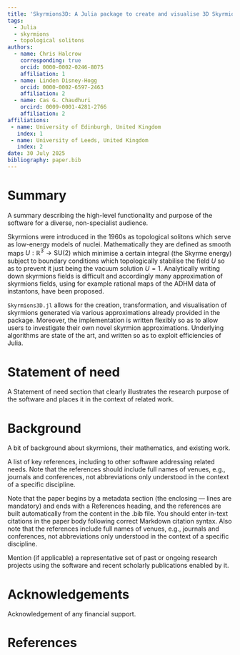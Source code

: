 ```yaml
---
title: 'Skyrmions3D: A Julia package to create and visualise 3D Skyrmions in the Skyrme model'
tags:
  - Julia
  - skyrmions
  - topological solitons
authors:
  - name: Chris Halcrow
    corresponding: true
    orcid: 0000-0002-0246-8075
    affiliation: 1
  - name: Linden Disney-Hogg
    orcid: 0000-0002-6597-2463
    affiliation: 2
  - name: Cas G. Chaudhuri
    orcird: 0009-0001-4281-2766
    affiliation: 2
affiliations:
 - name: University of Edinburgh, United Kingdom
   index: 1
 - name: University of Leeds, United Kingdom
   index: 2
date: 30 July 2025
bibliography: paper.bib
---
```


# Summary

A summary describing the high-level functionality and purpose of the software for a diverse, non-specialist audience.

Skyrmions were introduced in the 1960s as topological solitons which serve as low-energy models of nuclei. Mathematically they are defined as smooth maps $U: \mathbb{R}^3 \to \mathrm{SU}(2)$ which minimise a certain integral (the Skyrme energy) subject to boundary conditions which topologically stabilise the field $U$ so as to prevent it just being the vacuum solution $U=1$. Analytically writing down skyrmions fields is difficult and accordingly many approximation of skyrmions fields, using for example rational maps of the ADHM data of instantons, have been proposed. 

`Skyrmions3D.jl` allows for the creation, transformation, and visualisation of skyrmions generated via various approximations already provided in the package. Moreover, the implementation is written flexibly so as to allow users to investigate their own novel skyrmion approximations. Underlying algorithms are state of the art, and written so as to exploit efficiencies of Julia. 

# Statement of need

A Statement of need section that clearly illustrates the research purpose of the software and places it in the context of related work.

# Background

A bit of background about skyrmions, their mathematics, and existing work. 

A list of key references, including to other software addressing related needs. Note that the references should include full names of venues, e.g., journals and conferences, not abbreviations only understood in the context of a specific discipline.

Note that the paper begins by a metadata section (the enclosing — lines are mandatory) and ends with a References heading, and the references are built automatically from the content in the .bib file. You should enter in-text citations in the paper body following correct Markdown citation syntax. Also note that the references include full names of venues, e.g., journals and conferences, not abbreviations only understood in the context of a specific discipline.

Mention (if applicable) a representative set of past or ongoing research projects using the software and recent scholarly publications enabled by it.

# Acknowledgements

Acknowledgement of any financial support.

# References
